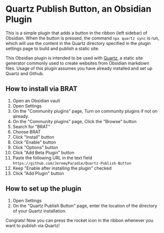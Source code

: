 # Quartz Publish Button, an Obsidian Plugin

This is a simple plugin that adds a button in the ribbon (left sidebar) of Obsidian. When the button is pressed, the command `npx quartz sync` is run, which will use the content in the Quartz directory specified in the plugin settings page to build and publish a static site. 

This Obsidian plugin is intended to be used with [Quartz](https://github.com/jackyzha0/quartz), a static site generator commonly used to create websites from Obsidian markdown files. Usage of this plugin assumes you have already installed and set up Quartz and Github.

## How to install via BRAT
1. Open an Obsidian vault
2. Open Settings
3. On the "Community plugins" page, Turn on community plugins if not on already.
4. On the "Community plugins" page, Click the "Browse" button
5. Search for "BRAT"
6. Choose BRAT
7. Click "Install" button
8. Click "Enable" button
9. Click "Options" button
6. Click "Add Beta Plugin" button
7. Paste the following URL in the text field `https://github.com/JeremyParadie/Quartz-Publish-Button`
8. Keep "Enable after installing the plugin" checked
9. Click "Add Plugin" button

## How to set up the plugin
1. Open Settings
2. On the "Quartz Publish Button" page, enter the location of the directory of your Quartz installation.

Congrats! Now you can press the rocket icon in the ribbon whenever you want to publish via Quartz!
